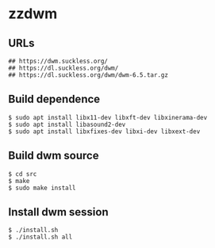 zzdwm
=====

## URLs

    ## https://dwm.suckless.org/
    ## https://dl.suckless.org/dwm/
    ## https://dl.suckless.org/dwm/dwm-6.5.tar.gz

## Build dependence

    $ sudo apt install libx11-dev libxft-dev libxinerama-dev
    $ sudo apt install libasound2-dev
    $ sudo apt install libxfixes-dev libxi-dev libxext-dev

## Build dwm source

    $ cd src
    $ make
    $ sudo make install

## Install dwm session

    $ ./install.sh
    $ ./install.sh all
